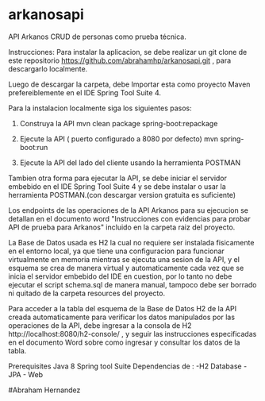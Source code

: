 # arkanosapi

API Arkanos CRUD de personas como prueba técnica.

Instrucciones:
Para instalar la aplicacion, se debe realizar un git clone de este repositorio https://github.com/abrahamhp/arkanosapi.git , para descargarlo localmente.

Luego de descargar la carpeta, debe Importar esta como proyecto Maven prefereiblemente en el IDE Spring Tool Suite 4.

Para la instalacion localmente siga los siguientes pasos:

1) Construya la API
mvn clean package spring-boot:repackage

2) Ejecute la API ( puerto configurado a 8080 por defecto)
mvn spring-boot:run

3) Ejecute la API del lado del cliente usando la herramienta POSTMAN

Tambien otra forma para ejecutar la API, se debe iniciar el servidor embebido en el IDE Spring Tool Suite 4 y se debe instalar o usar la herramienta POSTMAN.(con descargar version gratuita es suficiente)

Los endpoints de las operaciones de la API Arkanos para su ejecucion se detallan en el documento word "Instrucciones con evidencias para probar API de prueba para Arkanos"  incluido en la carpeta raiz del proyecto.

La Base de Datos usada es H2 la cual no requiere ser instalada fisicamente en el entorno local, ya que tiene una configuracion para funcionar virtualmente en memoria mientras se ejecuta una sesion de la API, y el esquema se crea de manera virtual y automaticamente cada vez que se inicia el servidor embebido del IDE en cuestion, por lo tanto no debe ejecutar el script schema.sql de manera manual, tampoco debe ser borrado ni quitado de la carpeta resources del proyecto.

Para acceder a la tabla del esquema de la Base de Datos H2 de la API creada automaticamente para verificar los datos manipulados por las operaciones de la API, debe ingresar a la consola de H2 http://localhost:8080/h2-console/ , y seguir las instrucciones especificadas en el documento Word sobre como ingresar y consultar los datos de la tabla.

Prerequisites
Java 8 Spring tool Suite Dependencias de : -H2 Database - JPA - Web


#Abraham Hernandez
